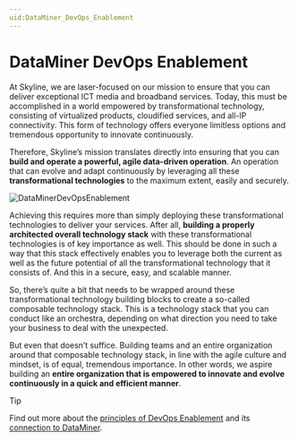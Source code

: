 ```yaml
---
uid:DataMiner_DevOps_Enablement
---
```


# DataMiner DevOps Enablement

At Skyline, we are laser-focused on our mission to ensure that you can deliver exceptional ICT media and broadband services. Today, this must be accomplished in a world empowered by transformational technology, consisting of virtualized products, cloudified services, and all-IP connectivity. This form of technology offers everyone limitless options and tremendous opportunity to innovate continuously.

Therefore, Skyline’s mission translates directly into ensuring that you can **build and operate a powerful, agile data-driven operation**. An operation that can evolve and adapt continuously by leveraging all these **transformational technologies** to the maximum extent, easily and securely.

![DataMinerDevOpsEnablement](~/dataminer-overview/images/DataMinerDevOpsEnablement.png) 

Achieving this requires more than simply deploying these transformational technologies to deliver your services. After all, **building a properly architected overall technology stack** with these transformational technologies is of key importance as well. This should be done in such a way that this stack effectively enables you to leverage both the current as well as the future potential of all the transformational technology that it consists of. And this in a secure, easy, and scalable manner.

So, there’s quite a bit that needs to be wrapped around these transformational technology building blocks to create a so-called composable technology stack. This is a technology stack that you can conduct like an orchestra, depending on what direction you need to take your business to deal with the unexpected.

But even that doesn’t suffice. Building teams and an entire organization around that composable technology stack, in line with the agile culture and mindset, is of equal, tremendous importance. In other words, we aspire building an **entire organization that is empowered to innovate and evolve continuously in a quick and efficient manner**.

> [!TIP]
> Find out more about the [principles of DevOps Enablement](xref:What_is_DataMiner_DevOps_Enablement) and its [connection to DataMiner](xref:DevOps_Enablement_and_the_DevOps_Professional_program).
